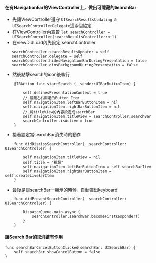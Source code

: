 #### 在有NavigationBar的ViewController上，做出可隱藏的SearchBar

* 先讓ViewController遵守 `UISearchResultsUpdating & UISearchControllerDelegate`這兩個協定
* 在ViewController內宣告  `let searchController = UISearchController(searchResultsController:nil)`
* 在viewDidLoad內先設定 searchController

```
   searchController.searchResultsUpdater = self
   searchController.delegate = self
   searchController.hidesNavigationBarDuringPresentation = false
   searchController.dimsBackgroundDuringPresentation = false
```

* 然後點擊search的icon後執行

```
    @IBAction func startSearch (_ sender:UIBarButtonItem) {

        self.definesPresentationContext = true
        // 隱藏左右兩邊的Button Item
        self.navigationItem.leftBarButtonItem = nil
        self.navigationItem.rightBarButtonItem = nil
        // 將titleView的內容設定成searchBar
        self.navigationItem.titleView = searchController.searchBar
        searchController.isActive = true
    }
```

* 接著設定當searchBar消失時的動作

```
    func didDismissSearchController(_ searchController: UISearchController) {

        self.navigationItem.titleView = nil
        self.title = "視訊"
        self.navigationItem.leftBarButtonItem = self.searchBarItem
        self.navigationItem.rightBarButtonItem = self.createLiveBarItem
    }
```

* 最後是讓searchBar一顯示的時候，自動彈出keyboard

```
    func didPresentSearchController(_ searchController: UISearchController) {

        DispatchQueue.main.async {
            searchController.searchBar.becomeFirstResponder()
        }
    }
```

#### 讓Search Bar的取消鍵有作用

```
func searchBarCancelButtonClicked(searchBar: UISearchBar) {
    self.searchBar.showCancelButton = false
}
```



